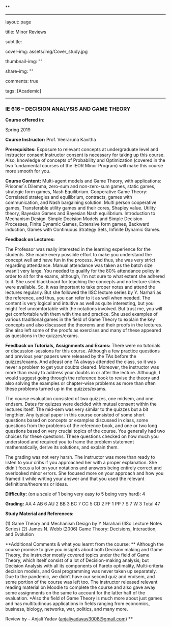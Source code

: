 **

---

layout: page

title: Minor Reviews

subtitle:

cover-img: assets/img/Cover_study.jpg

thumbnail-img: ""

share-img: ""

comments: true

tags: [Academic]

---

  
  

### IE 616 – DECISION ANALYSIS AND GAME THEORY

  
  

**Course offered in:**

Spring 2019

**Course Instructor:**
Prof. Veeraruna Kavitha
  

**Prerequisites:**
Exposure to relevant concepts at undergraduate level and instructor consent
Instructor consent is necessary for taking up this course. Also, knowledge of concepts of Probability and Optimization (covered in the two fundamental courses of the IEOR Minor Program) will make this course more smooth for you.

**Course Content:**
Multi-agent models and Game Theory, with applications: Prisoner`s Dilemma, zero-sum and non-zero-sum games, static games, strategic form games, Nash Equilibrium.
Cooperative Game Theory: Correlated strategies and equilibrium, contracts, games with communication, and Nash bargaining solution. Multi person cooperative games, Transferable utility games and their cores, Shapley value.
Utility theory, Bayesian Games and Bayesian Nash equilibrium.
Introduction to Mechanism Design.
Simple Decision Models and Simple Decision Processes, Finite Dynamic Games, Extensive form games, Backward induction, Games with Continuous Strategy Sets, Infinite Dynamic Games.


**Feedback on Lectures:**

The Professor was really interested in the learning experience for the students. She made every possible effort to make you understand the concept well and have fun in the process. And thus, she was very strict regarding attendance. Manual attendance was taken as the batch size wasn’t very large. You needed to qualify for the 80% attendance policy in order to sit for the exams, although, I’m not sure to what extent she adhered to it.
She used blackboard for teaching the concepts and no lecture slides were available. So, it was important to take proper notes and attend the lectures regularly. But she followed the IISC lecture series by Y. Narhari as the reference, and thus, you can refer to it as well when needed.
The content is very logical and intuitive as well as quite interesting, but you might feel uncomfortable with the notations involved. But trust me, you will get comfortable with them with time and practice. She used examples of various traditional games in the field of Game Theory to explain the key concepts and also discussed the theorems and their proofs in the lectures. She also left some of the proofs as exercises and many of these appeared as questions in the quizzes/exams.

**Feedback on Tutorials, Assignments and Exams:**
There were no tutorials or discussion-sessions for this course. Although a few practice questions and previous year papers were released by the TAs before the quizzes/exams. And atleast one TA always attended the class, so it was never a problem to get your doubts cleared. Moreover, the instructor was more than ready to address your doubts in or after the lecture.
Although, I would suggest going through the reference book to revise the theory and also solving the examples or chapter-wise problems as more than often these problems turned up in the quizzes/exams.

The course evaluation consisted of two quizzes, one midsem, and one endsem. Dates for quizzes were decided with mutual consent within the lectures itself. The mid-sem was very similar to the quizzes but a bit lengthier. Any typical paper in this course consisted of some short questions based on concepts or examples discussed in class, some questions from the problems of the reference book, and one or two long questions based on very crucial topics of the course. You generally had two choices for these questions. These questions checked on how much you understood and required you to frame the problem statement mathematically, derive its solutions, and explain them.


The grading was not very harsh. The instructor was more than ready to listen to your cribs if you approached her with a proper explanation. She didn’t focus a lot on your notations and answers being entirely correct and overlooked minor errors. She focused more on your approach and how you framed it while writing your answer and that you used the relevant definitions/theorems or ideas.

**Difficulty:**
(on a scale of 1 being very easy to 5 being very hard): 4


**Grading:**
AA 4
AB 6
AU 2
BB 3
BC 7
CC 5
CD 2
FF 1
PP 7
S 7
W 3
Total 47


**Study Material and References:**

(1) Game Theory and Mechanism Design by Y Narahari (IISc Lecture Notes Series)
(2) James N. Webb (2006) Game Theory: Decisions, Interaction, and Evolution

**Additional Comments & what you learnt from the course: **
Although the course promise to give you insights about both Decision making and Game Theory, the instructor mostly covered topics under the field of Game Theory, which itself consist of a lot of Decision-making analysis; but Decision Analysis with all its components of Pareto optimality, Multi-criteria decision models, and Goal programming was never taken up separately.
Due to the pandemic, we didn’t have our second quiz and endsem, and some portion of the course was left too. The instructor released relevant reading material on Moodle to complete the course and also gave away some assignments on the same to account for the latter half of the evaluation.
*Also the field of Game Theory is much more about just games and has multitudinous applications in fields ranging from economics, business, biology, networks, war, politics, and many more.

Review by – Anjali Yadav (anjaliyadavay3008@gmail.com)
**